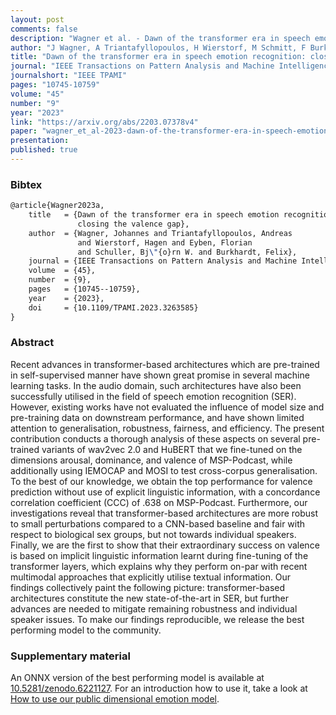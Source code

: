 ```yaml
---
layout: post
comments: false
description: "Wagner et al. - Dawn of the transformer era in speech emotion recognition: closing the valence gap"
author: "J Wagner, A Triantafyllopoulos, H Wierstorf, M Schmitt, F Burkhardt, F Eyben, BW Schuller"
title: "Dawn of the transformer era in speech emotion recognition: closing the valence gap"
journal: "IEEE Transactions on Pattern Analysis and Machine Intelligence"
journalshort: "IEEE TPAMI"
pages: "10745-10759"
volume: "45"
number: "9"
year: "2023"
link: "https://arxiv.org/abs/2203.07378v4"
paper: "wagner_et_al-2023-dawn-of-the-transformer-era-in-speech-emotion-recognition.pdf"
presentation: 
published: true
---
```


### Bibtex

```latex
@article{Wagner2023a,
    title   = {Dawn of the transformer era in speech emotion recognition:
               closing the valence gap},
    author  = {Wagner, Johannes and Triantafyllopoulos, Andreas
               and Wierstorf, Hagen and Eyben, Florian
               and Schuller, Bj\"{o}rn W. and Burkhardt, Felix},
    journal = {IEEE Transactions on Pattern Analysis and Machine Intelligence},
    volume  = {45},
    number  = {9},
    pages   = {10745--10759},
    year    = {2023},
    doi     = {10.1109/TPAMI.2023.3263585}
}
```

### Abstract

Recent advances in transformer-based architectures
which are pre-trained in self-supervised manner
have shown great promise in several machine learning tasks.
In the audio domain,
such architectures have also been successfully utilised
in the field of speech emotion recognition (SER).
However,
existing works have not evaluated
the influence of model size and pre-training data
on downstream performance,
and have shown limited attention to generalisation,
robustness,
fairness,
and efficiency.
The present contribution conducts a thorough analysis
of these aspects on several pre-trained variants of wav2vec 2.0
and HuBERT
that we fine-tuned on the dimensions arousal,
dominance,
and valence of MSP-Podcast,
while additionally using IEMOCAP and MOSI
to test cross-corpus generalisation.
To the best of our knowledge,
we obtain the top performance for valence prediction
without use of explicit linguistic information,
with a concordance correlation coefficient (CCC)
of .638 on MSP-Podcast.
Furthermore, our investigations reveal
that transformer-based architectures
are more robust to small perturbations
compared to a CNN-based baseline and fair
with respect to biological sex groups,
but not towards individual speakers.
Finally, we are the first to show
that their extraordinary success on valence
is based on implicit linguistic information
learnt during fine-tuning of the transformer layers,
which explains why they perform on-par
with recent multimodal approaches
that explicitly utilise textual information.
Our findings collectively paint the following picture:
transformer-based architectures constitute the new state-of-the-art
in SER, but further advances are needed
to mitigate remaining robustness and individual speaker issues.
To make our findings reproducible,
we release the best performing model to the community.

### Supplementary material

An ONNX version of the best performing model is available at
[10.5281/zenodo.6221127](https://doi.org/10.5281/zenodo.6221127).
For an introduction how to use it,
take a look at
[How to use our public dimensional emotion model](https://github.com/audeering/w2v2-how-to).

